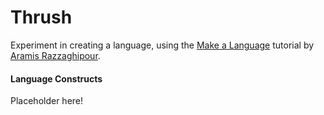 # Thrush

Experiment in creating a language, using the [Make a Language](https://arzg.github.io/lang/) tutorial by [Aramis Razzaghipour](https://github.com/arzg). 

#### Language Constructs

Placeholder here!


